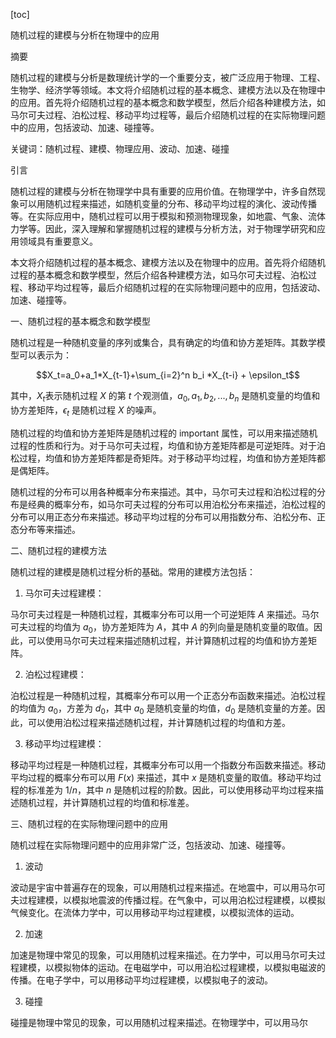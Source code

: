 
[toc]                    
                
                
随机过程的建模与分析在物理中的应用

摘要

随机过程的建模与分析是数理统计学的一个重要分支，被广泛应用于物理、工程、生物学、经济学等领域。本文将介绍随机过程的基本概念、建模方法以及在物理中的应用。首先将介绍随机过程的基本概念和数学模型，然后介绍各种建模方法，如马尔可夫过程、泊松过程、移动平均过程等，最后介绍随机过程的在实际物理问题中的应用，包括波动、加速、碰撞等。

关键词：随机过程、建模、物理应用、波动、加速、碰撞

引言

随机过程的建模与分析在物理学中具有重要的应用价值。在物理学中，许多自然现象可以用随机过程来描述，如随机变量的分布、移动平均过程的演化、波动传播等。在实际应用中，随机过程可以用于模拟和预测物理现象，如地震、气象、流体力学等。因此，深入理解和掌握随机过程的建模与分析方法，对于物理学研究和应用领域具有重要意义。

本文将介绍随机过程的基本概念、建模方法以及在物理中的应用。首先将介绍随机过程的基本概念和数学模型，然后介绍各种建模方法，如马尔可夫过程、泊松过程、移动平均过程等，最后介绍随机过程的在实际物理问题中的应用，包括波动、加速、碰撞等。

一、随机过程的基本概念和数学模型

随机过程是一种随机变量的序列或集合，具有确定的均值和协方差矩阵。其数学模型可以表示为：

$$X_t=a_0+a_1*X_{t-1}+\sum_{i=2}^n b_i *X_{t-i} + \epsilon_t$$

其中，$X_t$表示随机过程 $X$ 的第 $t$ 个观测值，$a_0,a_1,b_2,...,b_n$ 是随机变量的均值和协方差矩阵，$\epsilon_t$ 是随机过程 $X$ 的噪声。

随机过程的均值和协方差矩阵是随机过程的 important 属性，可以用来描述随机过程的性质和行为。对于马尔可夫过程，均值和协方差矩阵都是可逆矩阵。对于泊松过程，均值和协方差矩阵都是奇矩阵。对于移动平均过程，均值和协方差矩阵都是偶矩阵。

随机过程的分布可以用各种概率分布来描述。其中，马尔可夫过程和泊松过程的分布是经典的概率分布，如马尔可夫过程的分布可以用泊松分布来描述，泊松过程的分布可以用正态分布来描述。移动平均过程的分布可以用指数分布、泊松分布、正态分布等来描述。

二、随机过程的建模方法

随机过程的建模是随机过程分析的基础。常用的建模方法包括：

1. 马尔可夫过程建模：

马尔可夫过程是一种随机过程，其概率分布可以用一个可逆矩阵 $A$ 来描述。马尔可夫过程的均值为 $a_0$，协方差矩阵为 $A$，其中 $A$ 的列向量是随机变量的取值。因此，可以使用马尔可夫过程来描述随机过程，并计算随机过程的均值和协方差矩阵。

2. 泊松过程建模：

泊松过程是一种随机过程，其概率分布可以用一个正态分布函数来描述。泊松过程的均值为 $a_0$，方差为 $d_0$，其中 $a_0$ 是随机变量的均值，$d_0$ 是随机变量的方差。因此，可以使用泊松过程来描述随机过程，并计算随机过程的均值和方差。

3. 移动平均过程建模：

移动平均过程是一种随机过程，其概率分布可以用一个指数分布函数来描述。移动平均过程的概率分布可以用 $F(x)$ 来描述，其中 $x$ 是随机变量的取值。移动平均过程的标准差为 $1/n$，其中 $n$ 是随机过程的阶数。因此，可以使用移动平均过程来描述随机过程，并计算随机过程的均值和标准差。

三、随机过程的在实际物理问题中的应用

随机过程在实际物理问题中的应用非常广泛，包括波动、加速、碰撞等。

1. 波动

波动是宇宙中普遍存在的现象，可以用随机过程来描述。在地震中，可以用马尔可夫过程建模，以模拟地震波的传播过程。在气象中，可以用泊松过程建模，以模拟气候变化。在流体力学中，可以用移动平均过程建模，以模拟流体的运动。

2. 加速

加速是物理中常见的现象，可以用随机过程来描述。在力学中，可以用马尔可夫过程建模，以模拟物体的运动。在电磁学中，可以用泊松过程建模，以模拟电磁波的传播。在电子学中，可以用移动平均过程建模，以模拟电子的波动。

3. 碰撞

碰撞是物理中常见的现象，可以用随机过程来描述。在物理学中，可以用马尔


